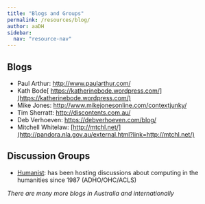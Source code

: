 ```yaml
---
title: "Blogs and Groups"
permalink: /resources/blog/
author: aaDH
sidebar:
  nav: "resource-nav"
---
```


## Blogs

- Paul Arthur: <http://www.paularthur.com/>
- Kath Bode[ https://katherinebode.wordpress.com/](https://katherinebode.wordpress.com/)
- Mike Jones: <http://www.mikejonesonline.com/contextjunky/>
- Tim Sherratt: <http://discontents.com.au/>
- Deb Verhoeven: <https://debverhoeven.com/blog/>
- Mitchell Whitelaw: [http://mtchl.net/](http://pandora.nla.gov.au/external.html?link=http://mtchl.net/)

## Discussion Groups
- [Humanist](http://digitalhumanities.org/humanist/): has been hosting discussions about computing in the humanities since 1987 (ADHO/OHC/ACLS)

_There are many more blogs in Australia and internationally_